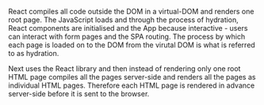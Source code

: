 React compiles all code outside the DOM in a virtual-DOM and renders one root page. The JavaScript loads and through the process of hydration, React components are initialised and the App because interactive - users can interact with form pages and the SPA routing. The process by which each page is loaded on to the DOM from the virutal DOM is what is referred to as hydration.

Next uses the React library and then instead of rendering only one root HTML page compiles all the pages server-side and renders all the pages as individual HTML pages. Therefore each HTML page is rendered in advance server-side before it is sent to the browser.
